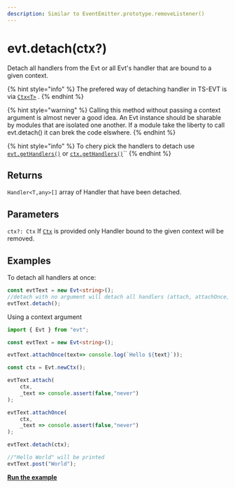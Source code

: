 ```yaml
---
description: Similar to EventEmitter.prototype.removeListener()
---
```


# evt.detach\(ctx?\)

Detach all handlers from the Evt or all Evt's handler that are bound to a given context.

{% hint style="info" %}
The prefered way of detaching handler in TS-EVT is via [`Ctx<T>`](https://docs.ts-evt.dev/api/ctx) .
{% endhint %}

{% hint style="warning" %}
Calling this method without passing a context argument is almost never a good idea. An Evt instance should be sharable by modules that are isolated one another. If a module take the liberty to call evt.detach\(\) it can brek the code elswhere.
{% endhint %}

{% hint style="info" %}
To chery pick the handlers to detach use [`evt.getHandlers()`](https://docs.ts-evt.dev/api/evt/evt.gethandler) or [`ctx.getHandlers()`](https://docs.ts-evt.dev/api/ctx#ctx-gethandlers)\`\`
{% endhint %}

## Returns

`Handler<T,any>[]` array of Handler that have been detached.

## Parameters

`ctx?: Ctx` If [`Ctx`](https://docs.ts-evt.dev/api/ctx) is provided only Handler bound to the given context will be removed.

## Examples

To detach all handlers at once:

```typescript
const evtText = new Evt<string>();
//detach with no argument will detach all handlers (attach, attachOnce, waitFor... )
evtText.detach();
```

Using a context argument

```typescript
import { Evt } from "evt";

const evtText = new Evt<string>();

evtText.attachOnce(text=> console.log(`Hello ${text}`));

const ctx = Evt.newCtx();

evtText.attach(
    ctx,
    _text => console.assert(false,"never")
);

evtText.attachOnce(
    ctx,
    _text => console.assert(false,"never")
);

evtText.detach(ctx);

//"Hello World" will be printed
evtText.post("World");
```

[**Run the example**](https://stackblitz.com/edit/evt-bhxla6?embed=1&file=index.ts&hideExplorer=1)

